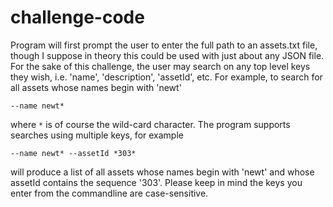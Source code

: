 # challenge-code
Program will first prompt the user to enter the full path to an assets.txt file, though I suppose in theory this could be used with just about any JSON file. 
For the sake of this challenge, the user may search on any top level keys they wish, i.e. 'name', 'description', 'assetId', etc.
For example, to search for all assets whose names begin with 'newt' 
```
--name newt*
```
where ```*``` is of course the wild-card character. The program supports searches using multiple keys, for example
```
--name newt* --assetId *303*
```
will produce a list of all assets whose names begin with 'newt' and whose assetId contains the sequence '303'.
Please keep in mind the keys you enter from the commandline are case-sensitive.
